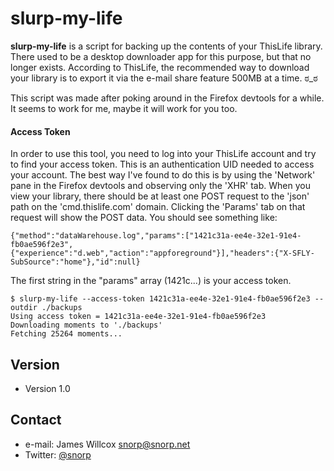 slurp-my-life
======
**slurp-my-life** is a script for backing up the contents of your ThisLife library. There used to be a desktop downloader app for this purpose, but that no longer exists. According to ThisLife, the recommended way to download your library is to export it via the e-mail share feature 500MB at a time. ಠ_ಠ

This script was made after poking around in the Firefox devtools for a while. It seems to work for me, maybe it will work for you too.

#### Access Token

In order to use this tool, you need to log into your ThisLife account and try to find your access token. This is an authentication UID needed to access your account. The best way I've found to do this is by using the 'Network' pane in the Firefox devtools and observing only the 'XHR' tab. When you view your library, there should be at least one POST request to the 'json' path on the 'cmd.thislife.com' domain. Clicking the 'Params' tab on that request will show the POST data. You should see something like:

`
{"method":"dataWarehouse.log","params":["1421c31a-ee4e-32e1-91e4-fb0ae596f2e3",{"experience":"d.web","action":"appforeground"}],"headers":{"X-SFLY-SubSource":"home"},"id":null}
`

The first string in the "params" array (1421c...) is your access token.

```
$ slurp-my-life --access-token 1421c31a-ee4e-32e1-91e4-fb0ae596f2e3 --outdir ./backups
Using access token = 1421c31a-ee4e-32e1-91e4-fb0ae596f2e3
Downloading moments to './backups'
Fetching 25264 moments...
```
## Version 
* Version 1.0

## Contact
* e-mail: James Willcox [snorp@snorp.net](mailto:snorp@snorp.net)
* Twitter: [@snorp](https://twitter.com/snorp "snorp on twitter")
